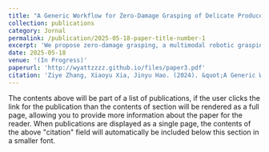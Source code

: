 ```yaml
---
title: "A Generic Workflow for Zero-Damage Grasping of Delicate Produce Using LLMs and Volume Estimation"
collection: publications
category: Jornal
permalink: /publication/2025-05-18-paper-title-number-1
excerpt: 'We propose zero-damage grasping, a multimodal robotic grasping system designed for damage-free manipulation of diverse fruits and vegetables. The model integrates semantic reasoning via Large Language Models (LLMs), visual grounding through Grounding DINO, and geometric perception from point cloud data to estimate object mass and generate adaptive grasp strategies. To evaluate the system’s robustness, we compare two estimation paths—pure LLM reasoning and perception-assisted inference—across 25 object types. Results show that combining LLMs with 3D perception significantly improves mass estimation accuracy and grasp stability. Among seven tested LLMs, Qwen-plus achieved the best performance with the lowest MAPE and highest grasp success rate. Despite promising results, limitations remain in density estimation precision and volume correction methods. Future work will explore visual prompting, learned correction models, and dynamic force control to further enhance safety and generalization. FQGrasp demonstrates strong potential for real-world, adaptive, and safe robotic grasping.'
date: 2025-05-18
venue: '(In Progress)'
paperurl: 'http://wyattzzzz.github.io/files/paper3.pdf'
citation: 'Ziye Zhang, Xiaoyu Xia, Jinyu Hao. (2024). &quot;A Generic Workflow for Zero-Damage Grasping of Delicate Produce Using LLMs and Volume Estimation.&quot; <i>GitHub Journal of Bugs</i>. 1(3).'
---
```


The contents above will be part of a list of publications, if the user clicks the link for the publication than the contents of section will be rendered as a full page, allowing you to provide more information about the paper for the reader. When publications are displayed as a single page, the contents of the above "citation" field will automatically be included below this section in a smaller font.
